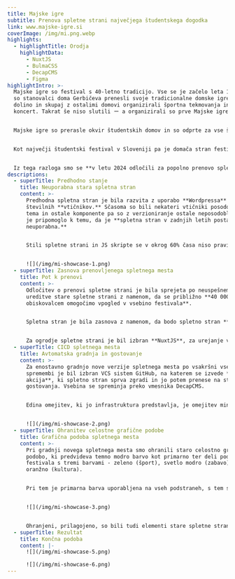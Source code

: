 ```yaml
---
title: Majske igre
subtitle: Prenova spletne strani največjega študentskega dogodka
link: www.majske-igre.si
coverImage: /img/mi.png.webp
highlights:
  - highlightTitle: Orodja
    highlightData:
      - NuxtJS
      - BulmaCSS
      - DecapCMS
      - Figma
highlightIntro: >-
  Majske igre so festival s 40-letno tradicijo. Vse se je začelo leta 1983, ko
  so stanovalci doma Gerbičeva prenesli svoje tradicionalne domske igre v Rožno
  dolino in skupaj z ostalimi domovi organizirali športna tekmovanja in večerni
  koncert. Takrat še niso slutili ー a organizirali so prve Majske igre.


  Majske igre so prerasle okvir študentskih domov in so odprte za vse študente in mlade po srcu, a njihov duh še vedno bije v študentskih naseljih, kjer se odvija večina dogajanja. Organizator vseh dogodkov pa ostajajo stanovalci študentskih domov, dandanes povezani v Študentski svet stanovalcev.


  Kot največji študentski festival v Sloveniji pa je domača stran festivala v zadnjih nekaj letih postala **popolnoma neuporabna** - zaradi slabega in nestrokovnega vzdrževanja, uporabljeno zastarelo tehnologijo in verzijami Wordpressa in vtičnikov.


  Iz tega razloga smo se **v letu 2024 odločili za popolno prenovo spletne strani** v moji izvedbi.
descriptions:
  - superTitle: Predhodno stanje
    title: Neuporabna stara spletna stran
    content: >-
      Predhodna spletna stran je bila razvita z uporabo **Wordpressa** in
      številnih **vtičnikov.** Sčasoma so bili nekateri vtičniki posodobljeni,
      tema in ostale komponente pa so z verzioniranje ostale neposodobljene. To
      je pripomoglo k temu, da je **spletna stran v zadnjih letih postala
      neuporabna.**


      Stili spletne strani in JS skripte se v okrog 60% časa niso pravilno in popolno naložile, kar je privedlo k temu, da so na strani manjkale slike, stili so bili "pokvarjeni". Hkrati stran ni bila uporabna na mobilnih napravah, saj se določene komponente niso prikazovale.


      ![](/img/mi-showcase-1.png)
  - superTitle: Zasnova prenovljenega spletnega mesta
    title: Pot k prenovi
    content: >-
      Odločitev o prenovi spletne strani je bila sprejeta po neuspešnem poskusu
      ureditve stare spletne strani z namenom, da se približno **40 000 letnim
      obiskovalcem omogočimo vpogled v vsebino festivala**.


      Spletna stran je bila zasnova z namenom, da bodo spletno stran **urejali in upravljali tehnično neizobraženi člani organizacijske ekipe.** Zaradi tega je bila tehnična zahteva ta, da bo vsebino mogoče urejati preko centralnega sistema CMS. Druga tehnična zahteva je bila, da je gostovanje omogočeno preko trenutnega ponudnika gostovanja, ki uporablja sistem **cPanel**.


      Za ogrodje spletne strani je bil izbran **NuxtJS**, za urejanje vsebine je bil izbran **DecapCMS**. Kot osnova močno prilagojenih CSS stilov je bilo izbrano ogrodje **BulmaCMS**.
  - superTitle: CICD spletnega mesta
    title: Avtomatska gradnja in gostovanje
    content: >-
      Za enostavno gradnjo nove verzije spletnega mesta po vsakršni vsebinski
      spremembi je bil izbran VCS sistem GitHub, na katerem se izvede **GitHub
      akcija**, ki spletno stran sprva zgradi in jo potem prenese na strežnik
      gostovanja. Vsebina se spreminja preko vmesnika DecapCMS.


      Edina omejitev, ki jo infrastruktura predstavlja, je omejitev minut gradnje na sistemu GitHub actions, vendar v letošnjem letu težav z omejitvami nismo imeli.


      ![](/img/mi-showcase-2.png)
  - superTitle: Ohranitev celostne grafične podobe
    title: Grafična podoba spletnega mesta
    content: >-
      Pri gradnji novega spletnega mesta smo ohranili staro celostno grafično
      podobo, ki predvideva temno modro barvo kot primarno ter deli podpodročja
      festivala s tremi barvami - zeleno (šport), svetlo modro (zabavo) in
      oranžno (kultura).


      Pri tem je primarna barva uporabljena na vseh podstraneh, s tem se ohranja celota spletnega mesta, posamezne barve podkategorij pa so uporabljene za posamezna področja.


      ![](/img/mi-showcase-3.png)


      Ohranjeni, prilagojeno, so bili tudi elementi stare spletne strani. S tem smo omogočili uporabnikom najenostavnejšo migracijo na novo spletno stran.
  - superTitle: Rezultat
    title: Končna podoba
    content: |-
      ![](/img/mi-showcase-5.png)

      ![](/img/mi-showcase-6.png)
---
```

